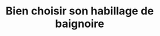 ---
  template: 0
  type: "0"
  titre: "Bien choisir son habillage de baignoire"
  titreMEA: "choisir son habillage de baignoire"
  surTitre: ""
  tempsLecture: ""
  libelleType: "Article"
  url: "/c/magazine/inspirations-tendances/Bien-choisir-son-habillage-de-baignoire"
  thematiques: "Rénovation,Déco,Astuces et bricolage"
  piecesHabitation: "Salle de bain"
  produits: "Baignoire,Bain"
  sujets: ""
  tags: ""
  visuelMea: null
  visuelDesktop: 
    url: "/img/contrib/30ed7cf6638042ac/tablier de baignoire.jpg"
    alt: "Tablier de baignoire"
  visuelMobile: null
  title: "Bien choisir son habillage de baignoire"
  permalink: "articles//c/magazine/inspirations-tendances/Bien-choisir-son-habillage-de-baignoire"
  layout: "post"
  lang: "fr-fr"
---